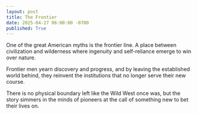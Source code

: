 ```yaml
---
layout: post
title: The Frontier 
date: 2025-04-27 06:00:00 -0700
published: True 
---
```


One of the great American myths is the frontier line. 
A place between civilization and wilderness where ingenuity and self-reliance emerge to win over nature.

Frontier men yearn discovery and progress, and by leaving the established world behind, they reinvent the institutions that no longer serve their new course.

There is no physical boundary left like the Wild West once was, but the story simmers in the minds of pioneers at the call of something new to bet their lives on.
